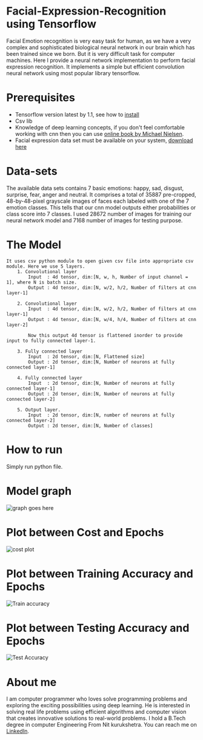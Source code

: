 # Facial-Expression-Recognition using Tensorflow
	
Facial Emotion recognition is very easy task for human, as we have a very complex and sophisticated biological neural network in our brain which has been trained since we born. But it is very difficult task for computer machines. Here I provide a neural network implementation to perform facial expression recognition. It implements a simple but efficient convolution neural network using most popular library tensorflow.

# Prerequisites
* Tensorflow version latest by 1.1, see how to [install](https://www.tensorflow.org/install/)
* Csv lib
* Knowledge of deep learning concepts, if you don't feel comfortable working with cnn then you can use [online book by Michael Nielsen](http://neuralnetworksanddeeplearning.com/index.html).
* Facial expression data set must be available on your system, [download here](https://www.kaggle.com/c/challenges-in-representation-learning-facial-expression-recognition-challenge)

# Data-sets
The available data sets contains 7 basic emotions: happy, sad, disgust, surprise, fear, anger and neutral. It comprises a total of 35887 pre-cropped, 48-by-48-pixel grayscale images of faces each labeled with one of the 7 emotion classes. This tells that our cnn model outputs either probabilities or class score into 7 classes. I used 28672 number of images for training our neural network model and 7168 number of images for testing purpose.

# The Model
	It uses csv python module to open given csv file into appropriate csv module. Here we use 5 layers.
		1. Convolutional layer 
			Input  : 4d tensor, dim:[N, w, h, Number of input channel = 1], where N is batch size.
			Output : 4d tensor, dim:[N, w/2, h/2, Number of filters at cnn layer-1]

		2. Convolutional layer 
			Input  : 4d tensor, dim:[N, w/2, h/2, Number of filters at cnn layer-1]
			Output : 4d tensor, dim:[N, w/4, h/4, Number of filters at cnn layer-2]

			Now this output 4d tensor is flattened inorder to provide input to fully connected layer-1.

		3. Fully connected layer
			Input  : 2d tensor, dim:[N, Flattened size]
			Output : 2d tenser, dim:[N, Number of neurons at fully connected layer-1]

		4. Fully connected layer
			Input  : 2d tensor, dim:[N, Number of neurons at fully connected layer-1]
			Output : 2d tenser, dim:[N, Number of neurons at fully connected layer-2]

		5. Output layer.
			Input  : 2d tensor, dim:[N, number of neurons at fully connected layer-2]
			Output : 2d tenser, dim:[N, Number of classes]

# How to run
Simply run python file.

# Model graph
![graph goes here](https://github.com/Devbishnoi29/Facial-Expression-Recognition/blob/master/images/tfgraph.png)

# Plot between Cost and Epochs
![cost plot](https://github.com/Devbishnoi29/Facial-Expression-Recognition/blob/master/images/Cost.PNG)

# Plot between Training Accuracy and Epochs
![Train accuracy](https://github.com/Devbishnoi29/Facial-Expression-Recognition/blob/master/images/TrainAcc.PNG)

# Plot between Testing Accuracy and Epochs
![Test Accuracy](https://github.com/Devbishnoi29/Facial-Expression-Recognition/blob/master/images/TestAcc.PNG)

# About me
I am computer programmer who loves solve programming problems and exploring the exciting possibilities using deep learning. He is interested in solving real life problems using efficient algorithms and computer vision that creates innovative solutions to real-world problems. I hold a B.Tech degree in computer Engineering From Nit kurukshetra. You can reach me on [LinkedIn](https://www.linkedin.com/in/devi-lal-468596126/).